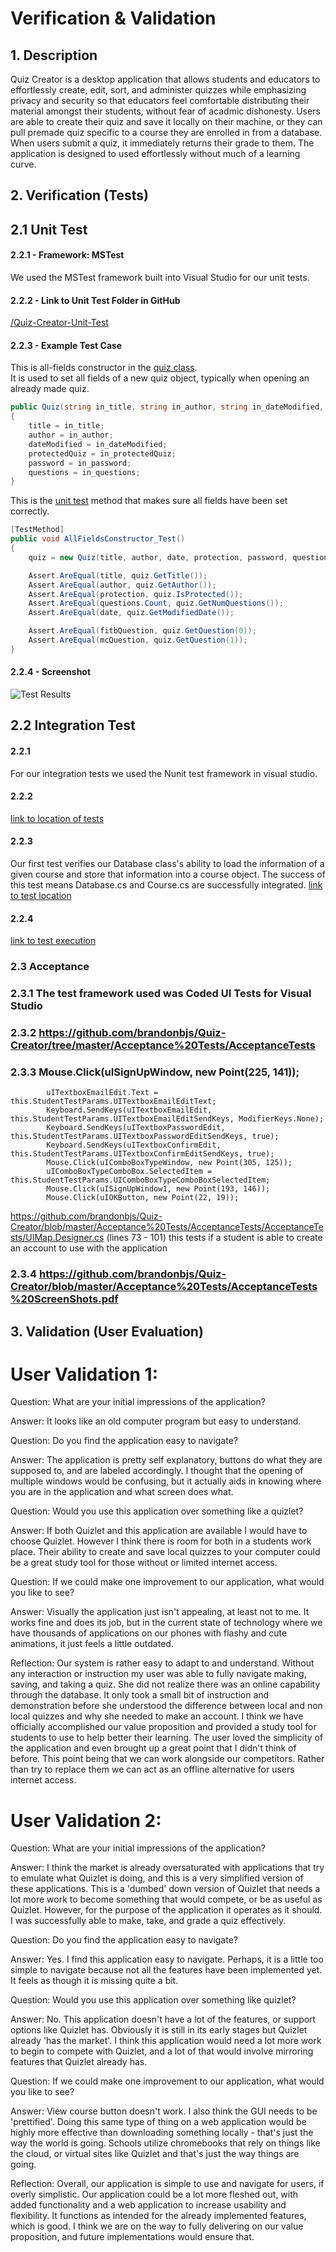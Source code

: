 # Verification & Validation

## 1. Description
  Quiz Creator is a desktop application that allows students and educators to effortlessly create,
	edit, sort, and administer quizzes while emphasizing privacy and security so that educators feel comfortable
	distributing their material amongst their students, without fear of acadmic dishonesty. Users are able to create their 
  quiz and save it locally on their machine, or they can pull premade quiz specific to a course they are enrolled in
  from a database. When users submit a quiz, it immediately returns their grade to them. The application is designed to 
  used effortlessly without much of a learning curve.

## 2. Verification (Tests) 

## 2.1 Unit Test

#### 2.2.1 - Framework: MSTest
We used the MSTest framework built into Visual Studio for our unit tests.

#### 2.2.2 - Link to Unit Test Folder in GitHub
[/Quiz-Creator-Unit-Test](https://github.com/brandonbjs/Quiz-Creator/blob/master/Quiz-Creator-Unit-Test)

#### 2.2.3 - Example Test Case
This is all-fields constructor in the [quiz class](https://github.com/brandonbjs/Quiz-Creator/blob/master/Quiz-Creator/Quiz.cs).  
It is used to set all fields of a new quiz object, typically when opening an already made quiz.
```c#
public Quiz(string in_title, string in_author, string in_dateModified, bool in_protectedQuiz, string in_password, List<Question> in_questions)
{
    title = in_title;
    author = in_author;
    dateModified = in_dateModified;
    protectedQuiz = in_protectedQuiz;
    password = in_password;
    questions = in_questions;
}
```
This is the [unit test](https://github.com/brandonbjs/Quiz-Creator/blob/master/Quiz-Creator-Unit-Test/QuizUnitTest.cs) 
method that makes sure all fields have been set correctly.
```c#
[TestMethod]
public void AllFieldsConstructor_Test()
{
    quiz = new Quiz(title, author, date, protection, password, questions);

    Assert.AreEqual(title, quiz.GetTitle());
    Assert.AreEqual(author, quiz.GetAuthor());
    Assert.AreEqual(protection, quiz.IsProtected());
    Assert.AreEqual(questions.Count, quiz.GetNumQuestions());
    Assert.AreEqual(date, quiz.GetModifiedDate());

    Assert.AreEqual(fitbQuestion, quiz.GetQuestion(0));
    Assert.AreEqual(mcQuestion, quiz.GetQuestion(1));
}
```

#### 2.2.4 - Screenshot
![Test Results](https://github.com/brandonbjs/Quiz-Creator/blob/master/UnitTestScreenshotVS.PNG)

## 2.2 Integration Test

#### 2.2.1 
For our integration tests we used the Nunit test framework in visual studio.

#### 2.2.2
[link to location of tests](https://github.com/brandonbjs/Quiz-Creator/blob/master/Quiz-Creator/IntegrationTest.cs)

#### 2.2.3
Our first test verifies our Database class's ability to load the information of a given course and store that 
information into a course object. The success of this test means Database.cs and Course.cs are successfully integrated.
[link to test location](https://github.com/brandonbjs/Quiz-Creator/blob/master/Quiz-Creator/IntegrationTest.cs)

#### 2.2.4
[link to test execution](https://github.com/brandonbjs/Quiz-Creator/blob/master/IntegrationTestsResults.png)

### 2.3 Acceptance

### 2.3.1 The test framework used was Coded UI Tests for Visual Studio

### 2.3.2 https://github.com/brandonbjs/Quiz-Creator/tree/master/Acceptance%20Tests/AcceptanceTests

### 2.3.3   Mouse.Click(uISignUpWindow, new Point(225, 141));
            uITextboxEmailEdit.Text = this.StudentTestParams.UITextboxEmailEditText;
            Keyboard.SendKeys(uITextboxEmailEdit, this.StudentTestParams.UITextboxEmailEditSendKeys, ModifierKeys.None);
            Keyboard.SendKeys(uITextboxPasswordEdit, this.StudentTestParams.UITextboxPasswordEditSendKeys, true);
            Keyboard.SendKeys(uITextboxConfirmEdit, this.StudentTestParams.UITextboxConfirmEditSendKeys, true);
            Mouse.Click(uIComboBoxTypeWindow, new Point(305, 125));
            uIComboBoxTypeComboBox.SelectedItem = this.StudentTestParams.UIComboBoxTypeComboBoxSelectedItem;
            Mouse.Click(uISignUpWindow1, new Point(193, 146));
            Mouse.Click(uIOKButton, new Point(22, 19));	

https://github.com/brandonbjs/Quiz-Creator/blob/master/Acceptance%20Tests/AcceptanceTests/AcceptanceTests/UIMap.Designer.cs
(lines 73 - 101)
this tests if a student is able to create an account to use with the application

### 2.3.4 https://github.com/brandonbjs/Quiz-Creator/blob/master/Acceptance%20Tests/AcceptanceTests%20ScreenShots.pdf


## 3. Validation (User Evaluation)

# User Validation 1:

Question: What are your initial impressions of the application?

Answer: It looks like an old computer program but easy to understand.

Question: Do you find the application easy to navigate?

Answer: The application is pretty self explanatory, buttons do what they are supposed to, and are labeled accordingly. I thought 
that the opening of multiple windows would be confusing, but it actually aids in knowing where you are in the application and what 
screen does what.  

Question: Would you use this application over something like a quizlet?

Answer: If both Quizlet and this application are available I would have to choose Quizlet. However I think there is room for both in 
a students work place. Their ability to create and save local quizzes to your computer could be a great study tool for those without 
or limited internet access.

Question: If we could make one improvement to our application, what would you like to see? 

Answer: Visually the application just isn't appealing, at least not to me. It works fine and does its job, but in the current state 
of technology where we have thousands of applications on our phones with flashy and cute animations, it just feels a little outdated. 

Reflection: 
Our system is rather easy to adapt to and understand. Without any interaction or instruction my user was able to fully navigate making, 
saving, and taking a quiz. She did not realize there was an online capability through the database. It only took a small bit of instruction 
and demonstration before she understood the difference between local and non local quizzes and why she needed to make an account. I think 
we have officially accomplished our value proposition and provided a study tool for students to use to help better their learning. The user 
loved the simplicity of the application and even brought up a great point that I didn't think of before. This point being that we can work 
alongside our competitors. Rather than try to replace them we can act as an offline alternative for users internet access.      

# User Validation 2:

Question: What are your initial impressions of the application?

Answer: I think the market is already oversaturated with applications that try to emulate what Quizlet is doing, and this is a very simplified 
version of these applications. This is a 'dumbed' down version of Quizlet that needs a lot more work to become something that would compete, or 
be as useful as Quizlet. However, for the purpose of the application it operates as it should. I was successfully able to make, take, and grade 
a quiz effectively. 


Question: Do you find the application easy to navigate?

Answer: Yes. I find this application easy to navigate. Perhaps, it is a little too simple to navigate because not all the features have been 
implemented yet. It feels as though it is missing quite a bit.


Question: Would you use this application over something like quizlet?

Answer: No. This application doesn't have a lot of the features, or support options like Quizlet has. Obviously it is still in its early stages 
but Quizlet already 'has the market'. I think this application would need a lot more work to begin to compete with Quizlet, and a lot of that would 
involve mirroring features that Quizlet already has. 


Question: If we could make one improvement to our application, what would you like to see?

Answer: View course button doesn't work. I also think the GUI needs to be 'prettified'. Doing this same type of thing on a 
web application would be highly more effective than downloading something locally - that's just the way the world is going. Schools utilize 
chromebooks that rely on things like the cloud, or virtual sites like Quizlet and that's just the way things are going. 

Reflection: 
Overall, our application is simple to use and navigate for users, if overly simplistic. Our application could be a lot more fleshed out, with added 
functionality and a web application to increase usability and flexibility. It functions as intended for the already implemented features, which is 
good. I think we are on the way to fully delivering on our value proposition, and future implementations would ensure that. 

